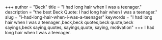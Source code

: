 +++
author = "Beck"
title = "I had long hair when I was a teenager."
description = "the best Beck Quote: I had long hair when I was a teenager."
slug = "i-had-long-hair-when-i-was-a-teenager"
keywords = "I had long hair when I was a teenager.,beck,beck quotes,beck quote,beck sayings,beck saying,quotes, sayings,quote, saying, motivation"
+++
I had long hair when I was a teenager.
